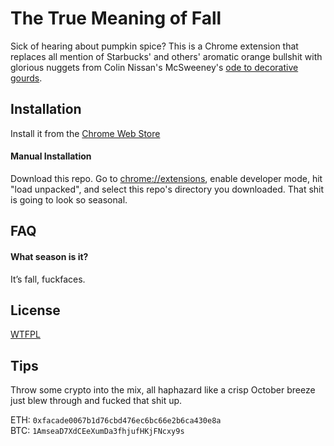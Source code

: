 # The True Meaning of Fall

Sick of hearing about pumpkin spice? This is a Chrome extension that replaces all mention of Starbucks' and others' aromatic orange bullshit with glorious nuggets from Colin Nissan's McSweeney's [ode to decorative gourds](https://www.mcsweeneys.net/articles/its-decorative-gourd-season-motherfuckers).

## Installation

Install it from the [Chrome Web Store](https://chrome.google.com/webstore/detail/the-true-meaning-of-fall/lpjnloocokljhfofjoacinojkgpbnojl)

#### Manual Installation

Download this repo. Go to [chrome://extensions](chrome://extensions), enable developer mode, hit "load unpacked", and select this repo's directory you downloaded. That shit is going to look so seasonal.

## FAQ

#### What season is it?

It’s fall, fuckfaces.

## License

[WTFPL](http://www.wtfpl.net/txt/copying/)

## Tips

Throw some crypto into the mix, all haphazard like a crisp October breeze just blew through and fucked that shit up.

ETH: `0xfacade0067b1d76cbd476ec6bc66e2b6ca430e8a`  
BTC: `1AmseaD7XdCEeXumDa3fhjufHKjFNcxy9s`
